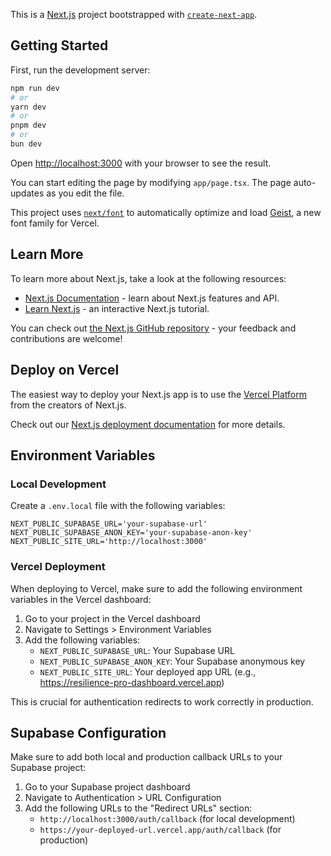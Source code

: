 This is a [Next.js](https://nextjs.org) project bootstrapped with [`create-next-app`](https://nextjs.org/docs/app/api-reference/cli/create-next-app).

## Getting Started

First, run the development server:

```bash
npm run dev
# or
yarn dev
# or
pnpm dev
# or
bun dev
```

Open [http://localhost:3000](http://localhost:3000) with your browser to see the result.

You can start editing the page by modifying `app/page.tsx`. The page auto-updates as you edit the file.

This project uses [`next/font`](https://nextjs.org/docs/app/building-your-application/optimizing/fonts) to automatically optimize and load [Geist](https://vercel.com/font), a new font family for Vercel.

## Learn More

To learn more about Next.js, take a look at the following resources:

- [Next.js Documentation](https://nextjs.org/docs) - learn about Next.js features and API.
- [Learn Next.js](https://nextjs.org/learn) - an interactive Next.js tutorial.

You can check out [the Next.js GitHub repository](https://github.com/vercel/next.js) - your feedback and contributions are welcome!

## Deploy on Vercel

The easiest way to deploy your Next.js app is to use the [Vercel Platform](https://vercel.com/new?utm_medium=default-template&filter=next.js&utm_source=create-next-app&utm_campaign=create-next-app-readme) from the creators of Next.js.

Check out our [Next.js deployment documentation](https://nextjs.org/docs/app/building-your-application/deploying) for more details.

## Environment Variables

### Local Development
Create a `.env.local` file with the following variables:
```
NEXT_PUBLIC_SUPABASE_URL='your-supabase-url'
NEXT_PUBLIC_SUPABASE_ANON_KEY='your-supabase-anon-key'
NEXT_PUBLIC_SITE_URL='http://localhost:3000'
```

### Vercel Deployment
When deploying to Vercel, make sure to add the following environment variables in the Vercel dashboard:
1. Go to your project in the Vercel dashboard
2. Navigate to Settings > Environment Variables
3. Add the following variables:
   - `NEXT_PUBLIC_SUPABASE_URL`: Your Supabase URL
   - `NEXT_PUBLIC_SUPABASE_ANON_KEY`: Your Supabase anonymous key
   - `NEXT_PUBLIC_SITE_URL`: Your deployed app URL (e.g., https://resilience-pro-dashboard.vercel.app)

This is crucial for authentication redirects to work correctly in production.

## Supabase Configuration
Make sure to add both local and production callback URLs to your Supabase project:
1. Go to your Supabase project dashboard
2. Navigate to Authentication > URL Configuration
3. Add the following URLs to the "Redirect URLs" section:
   - `http://localhost:3000/auth/callback` (for local development)
   - `https://your-deployed-url.vercel.app/auth/callback` (for production)
